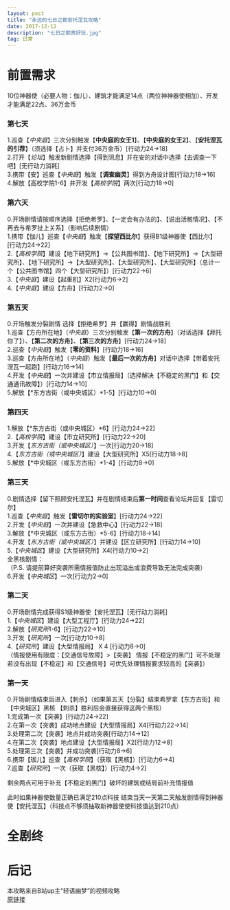 ```yaml
---
layout: post
title: "永远的七日之都安托涅瓦攻略"
date: 2017-12-12
description: "七日之都真好玩.jpg"
tag: 日常
---   
```


# 前置需求      

10位神器使（必要人物：伽儿）、建筑才能满足14点（两位神神器使相加）、开发才能满足22点、36万金币     

### 第七天      

1.巡查【*中央庭*】三次分别触发【**中央庭的女王1**】、【**中央庭的女王2**】、【**安托涅瓦的引荐**】（须选择【占卜】并支付36万金币）[行动力24→18]     
2.打开【*论坛*】触发新剧情选择【得到讯息】并在安的对话中选择【去调查一下吧】[无行动力消耗]      
3.携带【安】巡查【*中央庭*】触发【**调查幽灵**】得到方舟设计图[行动力18→16]     
4.解放【高校学院1-6】并开发【*高校学院*】两次[行动力18→0]       

### 第六天      

0.开场剧情请按顺序选择【拒绝希罗】、【一定会有办法的】、【说出活骸情况】、【不再去与希罗扯上关系】（影响后续剧情）      
1.携带【伽儿】巡查【*中央庭*】触发【**探望西比尔**】获得B1级神器使【西比尔】[行动力24→22]       
2.【*高校学院*】建设【地下研究所】→【公共图书馆】、【地下研究所】→【大型研究所】、【地下研究所】→【大型研究所】、【大型研究所】、【大型研究所】（总计一个【公共图书馆】四个【大型研究所】）[行动力22→6]      
3.【*中央庭*】建设【起重机】X2[行动力6→2]      
4.【*中央庭*】建设【方舟】[行动力2→0]     

### 第五天      

0.开场触发分裂剧情 选择【拒绝希罗】并【赢得】剧情战胜利       
1.巡查【方舟所在地】（*中央庭*）三次分别触发【**第一次的方舟**】（对话选择【拜托你了】）、【**第二次的方舟**】、【**第三次的方舟**】[行动力24→18]        
2.巡查【*中央庭*】触发【**零的资料**】[行动力18→16]       
3.巡查【方舟所在地】（*中央庭*）触发【**最后一次的方舟**】对话中选择【带着安托涅瓦一起跑】[行动力16→14]     
4.开发【*中央庭*】一次并建设【市立情报局】（选择解决【不稳定的黑门】和【交通通讯故障】）[行动力14→10]        
5.解放【*东方古街（或中央城区）*1-5】[行动力10→0]     

### 第四天      

1.解放【*东方古街（或中央城区）*6】[行动力24→22]        
2.【*高校学院*】建设【市立研究所】[行动力22→20]     
3.开发【*东方古街（或中央城区）*】一次[行动力20→18]       
4.【*东方古街（或中央城区）*】建设【大型研究所】X5[行动力18→8]     
5.解放【*中央城区（或东方古街）*1-4】[行动力8→0]        

### 第三天      

0.剧情选择【留下照顾安托涅瓦】并在剧情结束后**第一时间**查看论坛并回复【雷切尔】     
1.巡查【*中央庭*】触发【**雷切尔的实验室**】[行动力24→22]        
2.开发【*中央庭*】一次并建设【急救中心】[行动力22→18]        
3.解放【*中央城区（或东方古街）*5-6】[行动力18→14]        
4.开发【*东方古街（或中央城区）*】并建设【区立研究所】[行动力14→10]     
5.【*中央城区*】建设【大型研究所】X4[行动力10→2]      
全黑核剧情：      
（P.S. 请提前算好突袭所需情报值防止出现溢出或浪费导致无法完成突袭）        
6.开发【*中央城区*】一次[行动力2→0]        

### 第二天      

0.开场剧情完成获得S1级神器使【安托涅瓦】[无行动力消耗]      
1.【*中央城区*】建设【大型工程厅】[行动力24→22]       
2.解放【*研究所*1-6】[行动力22→10]        
3.开发【*研究所*】一次[行动力10→8]      
4.【*研究所*】建设【大型情报局】 X 4 [行动力8→0]     
（情报使用有限度：【交通信号故障】>【突袭】 情报【不稳定的黑门】可不处理 若没有出现【不稳定】和【交通信号】可优先处理情报要求较高的【突袭】）        

### 第一天     

0.开场剧情结束后进入【刺杀】（如果第五天【分裂】结束希罗拿【东方古街】和【中央城区】黑核 【刺杀】胜利后会直接获得这两个黑核）        
1.完成第一次【突袭】[行动力24→22]       
2.在第一次【突袭】成功地点建设【大型情报局】X4[行动力22→14]     
3.处理第二次【突袭】地点并成功突袭[行动力14→12]        
4.在第二次【突袭】地点建设【大型情报局】X2[行动力12→8]        
5.处理第三次【突袭】并成功突袭[行动力8→6]        
6.携带【珈儿】巡查【*高校学院*】（获取【黑核】）[行动力6→4]        
7.巡查【*研究所*】一次（获取【黑核】）[行动力4→2]       

剩余两点可用于补充【不稳定的黑门】破坏的建筑或结局前补充情报值     

此时如果神器使数量正确已满足210点科技 结束当天一天第二天触发剧情得到神器使【安托涅瓦】（科技点不够须抽取新神器使使科技值达到210点）       

# 全剧终       


# 后记        
本攻略来自B站up主“轻语幽梦”的视频攻略        
[原链接](https://www.bilibili.com/video/av16811042/)        